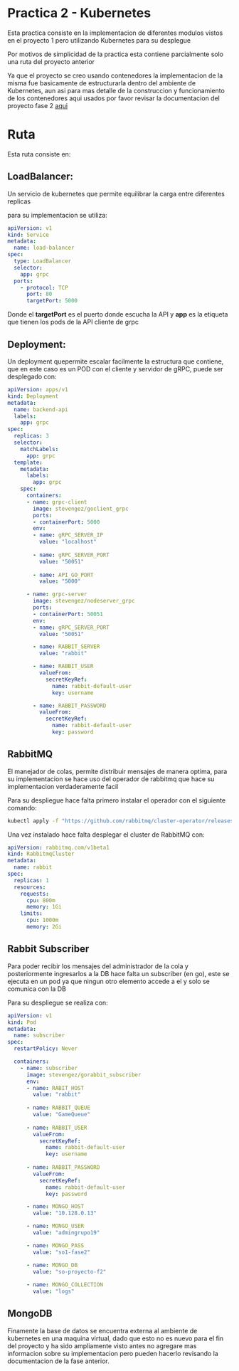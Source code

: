 # Practica 2 - Kubernetes

Esta practica consiste en la implementacion de diferentes modulos vistos en el proyecto 1 pero utilizando Kubernetes para su desplegue

Por motivos de simplicidad de la practica esta contiene parcialmente solo una ruta del proyecto anterior

Ya que el proyecto se creo usando contenedores la implementacion de la misma fue basicamente de estructurarla dentro del ambiente de Kubernetes, aun asi para mas detalle de la construccion y funcionamiento de los contenedores aqui usados por favor revisar la documentacion del proyecto fase 2 [aqui](https://github.com/MarcosC19/SO1-Proyecto-G19/tree/main/Fase2)

# Ruta

Esta ruta consiste en:

## LoadBalancer: 
Un servicio de kubernetes que permite equilibrar la carga entre diferentes replicas

para su implementacion se utiliza:

```yaml
apiVersion: v1
kind: Service
metadata:
  name: load-balancer
spec:
  type: LoadBalancer
  selector:
    app: grpc
  ports:
    - protocol: TCP
      port: 80
      targetPort: 5000
```

Donde el **targetPort** es el puerto donde escucha la API y **app** es la etiqueta que tienen los pods de la API cliente de grpc

## Deployment:
Un deployment quepermite escalar facilmente la estructura que contiene, que en este caso es un POD con el cliente y servidor de gRPC, puede ser desplegado con: 

```yaml
apiVersion: apps/v1
kind: Deployment
metadata:
  name: backend-api
  labels:
    app: grpc
spec:
  replicas: 3
  selector:
    matchLabels:
      app: grpc
  template:
    metadata:
      labels:
        app: grpc
    spec:
      containers:
      - name: grpc-client
        image: stevengez/goclient_grpc
        ports:
        - containerPort: 5000
        env:
        - name: gRPC_SERVER_IP
          value: "localhost"
      
        - name: gRPC_SERVER_PORT
          value: "50051"
        
        - name: API_GO_PORT
          value: "5000"

      - name: grpc-server
        image: stevengez/nodeserver_grpc
        ports:
        - containerPort: 50051
        env:
        - name: gRPC_SERVER_PORT
          value: "50051"

        - name: RABBIT_SERVER
          value: "rabbit"

        - name: RABBIT_USER
          valueFrom:
            secretKeyRef: 
              name: rabbit-default-user
              key: username

        - name: RABBIT_PASSWORD
          valueFrom:
            secretKeyRef: 
              name: rabbit-default-user
              key: password

```

## RabbitMQ

El manejador de colas, permite distribuir mensajes de manera optima, para su implementacion se hace uso del operador de rabbitmq que hace su implementacion verdaderamente facil

Para su despliegue hace falta primero instalar el operador con el siguiente comando: 

```bash
kubectl apply -f "https://github.com/rabbitmq/cluster-operator/releases/latest/download/cluster-operator.yml"
```

Una vez instalado hace falta desplegar el cluster de RabbitMQ con:

```yaml
apiVersion: rabbitmq.com/v1beta1
kind: RabbitmqCluster
metadata:
  name: rabbit
spec:
  replicas: 1
  resources:
    requests:
      cpu: 800m
      memory: 1Gi
    limits: 
      cpu: 1000m
      memory: 2Gi

```

## Rabbit Subscriber

Para poder recibir los mensajes del administrador de la cola y posteriormente ingresarlos a la DB hace falta un subscriber (en go), este se ejecuta en un pod ya que ningun otro elemento accede a el y solo se comunica con la DB

Para su despliegue se realiza con: 

```yaml
apiVersion: v1
kind: Pod
metadata:
  name: subscriber
spec:
  restartPolicy: Never

  containers:
    - name: subscriber
      image: stevengez/gorabbit_subscriber
      env:
      - name: RABIT_HOST 
        value: "rabbit"
      
      - name: RABBIT_QUEUE 
        value: "GameQueue"
      
      - name: RABBIT_USER 
        valueFrom:
          secretKeyRef: 
            name: rabbit-default-user
            key: username
        
      - name: RABBIT_PASSWORD 
        valueFrom:
          secretKeyRef: 
            name: rabbit-default-user
            key: password

      - name: MONGO_HOST 
        value: "10.128.0.13"

      - name: MONGO_USER 
        value: "admingrupo19"

      - name: MONGO_PASS 
        value: "so1-fase2"

      - name: MONGO_DB
        value: "so-proyecto-f2"
      
      - name: MONGO_COLLECTION
        value: "logs"

```

## MongoDB

Finamente la base de datos se encuentra externa al ambiente de kubernetes en una maquina virtual, dado que esto no es nuevo para el fin del proyecto y ha sido ampliamente visto antes no agregare mas informacion sobre su implementacion pero pueden hacerlo revisando la documentacion de la fase anterior.

